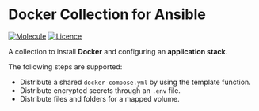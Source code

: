 # Docker Collection for Ansible

[![Molecule](https://github.com/bec-galaxy/ansible-collection-docker/actions/workflows/molecule.yml/badge.svg)](https://github.com/bec-galaxy/ansible-collection-docker/actions/workflows/molecule.yml) [![Licence](https://img.shields.io/github/license/bec-galaxy/ansible-collection-docker?label=Licence&color=informational)](https://github.com/bec-galaxy/ansible-collection-docker/blob/main/LICENSE)

A collection to install **Docker** and configuring an **application stack**.

The following steps are supported:

* Distribute a shared `docker-compose.yml` by using the template function.
* Distribute encrypted secrets through an `.env` file.
* Distribute files and folders for a mapped volume.